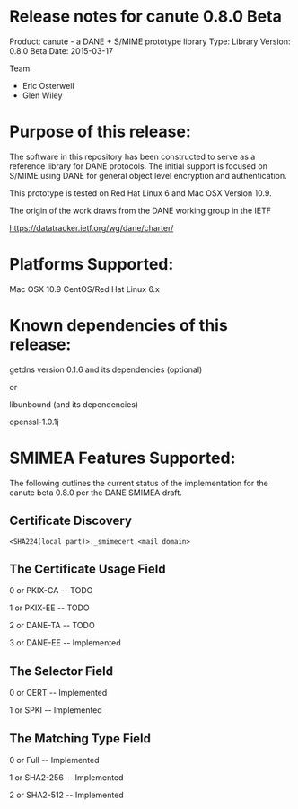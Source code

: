 Release notes for canute 0.8.0 Beta
==========

Product: canute - a DANE + S/MIME prototype library
Type:    Library
Version: 0.8.0 Beta
Date:    2015-03-17

Team:

* Eric Osterweil
* Glen Wiley

Purpose of this release:
=========

The software in this repository has been constructed to serve as a reference library for DANE protocols.  The
initial support is focused on S/MIME using DANE for general object level encryption and authentication.  

This prototype is tested on Red Hat Linux 6 and Mac OSX Version 10.9.

The origin of the work draws from the DANE working group in the IETF

  https://datatracker.ietf.org/wg/dane/charter/


Platforms Supported:
=========

Mac OSX 10.9
CentOS/Red Hat Linux 6.x


Known dependencies of this release:
=========

getdns version 0.1.6 and its dependencies (optional)

or 

libunbound (and its dependencies)

openssl-1.0.1j



SMIMEA Features Supported:
========

The following outlines the current status of the implementation for the canute beta 0.8.0
per the DANE SMIMEA draft.

Certificate Discovery
------

```
<SHA224(local part)>._smimecert.<mail domain>
```

The Certificate Usage Field
------

0 or PKIX-CA -- TODO

1 or PKIX-EE -- TODO

2 or DANE-TA -- TODO

3 or DANE-EE -- Implemented


The Selector Field
------

0 or CERT --  Implemented

1 or SPKI -- Implemented

The Matching Type Field
------

0 or Full --  Implemented

1 or SHA2-256 -- Implemented

2 or SHA2-512 -- Implemented


